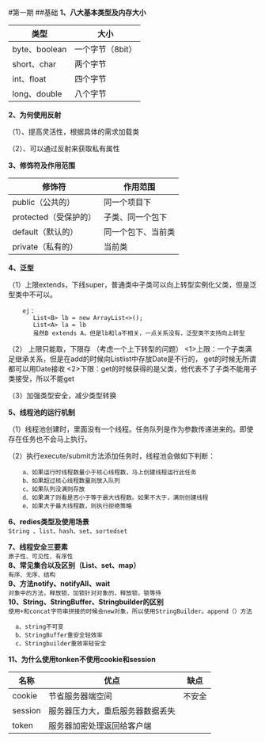 #第一期
##基础
**1、八大基本类型及内存大小**

|类型|大小|
|---|---|
|byte、boolean|一个字节（8bit）|
|short、char|两个字节|
|int、float|四个字节|
|long、double|八个字节|
**2、为何使用反射**

（1）、提高灵活性，根据具体的需求加载类

（2）、可以通过反射来获取私有属性

**3、修饰符及作用范围**

|修饰符|作用范围|
|---|---|
|public（公共的）|同一个项目下|
|protected（受保护的）|子类、同一个包下|
|default（默认的）|同一个包下、当前类|
|private（私有的）|当前类|
**4、泛型**

（1）上限extends，下线super，普通类中子类可以向上转型实例化父类，但是泛型类中不可以。
        
        ej：
           List<B> lb = new ArrayList<>();
           List<A> la = lb
           虽然B extends A，但是lb和la不相关，一点关系没有，泛型类不支持向上转型

（2） 上限只能取，下限存 （考虑一个上下转型的问题）
    <1>上限：一个子类满足继承关系，但是在add的时候向List<Timestamp>list中存放Date是不行的，
    get的时候无所谓都可以用Date接收
    <2>下限：get的时候获得的是父类，他代表不了子类不能用子类接受，所以不能get

（3）加强类型安全，减少类型转换


**5、线程池的运行机制**

（1）线程池创建时，里面没有一个线程。任务队列是作为参数传递进来的。即使存在任务也不会马上执行。

（2）执行execute/submit方法添加任务时，线程池会做如下判断：
        
        a、如果运行时线程数量小于核心线程数，马上创建线程运行此任务
        b、如果超过核心线程数量则放入队列
        c、如果队列没满则存放
        d、如果满了则看是否小于等于最大线程数。如果不大于，满则创建线程
        e、如果大于最大线程数，则执行拒绝策略
**6、redies类型及使用场景**      
`String 、list、hash、set、sortedset`

**7、线程安全三要素**      
`原子性、可见性、有序性`  
**8、常见集合以及区别（List、set、map）**  
`有序、无序、结构`        
**9、方法notify、notifyAll、wait**  
`对象中的方法，释放锁、加锁针对对象的，释放锁，锁等待`  
**10、String、StringBuffer、Stringbuilder的区别**  
`使用+和concat字符串拼接的时候会new对象，所以使用StringBuilder。append（）方法`
      
      a、string不可变
      b、StringBuffer重安全轻效率
      c、Stringbuilder重效率轻安全
**11、为什么使用tonken不使用cookie和session**  

 |名称|优点|缺点|
 |---|---|---|
 |cookie|节省服务器端空间|不安全|
 |session|服务器压力大，重启服务器数据丢失|
 |token|服务器加密处理返回给客户端||

